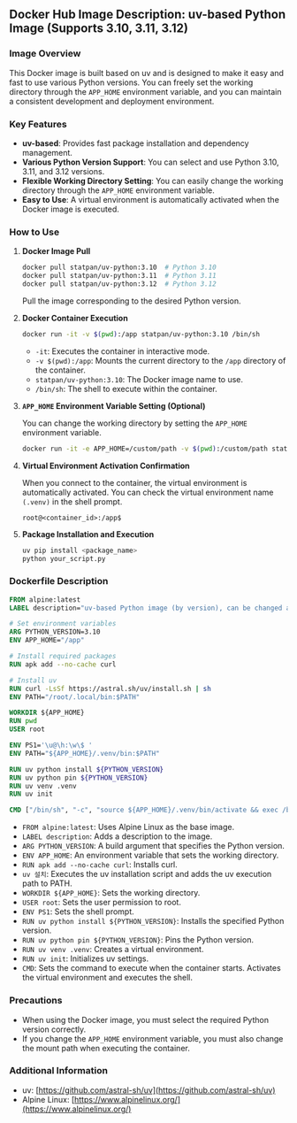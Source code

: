 ## Docker Hub Image Description: uv-based Python Image (Supports 3.10, 3.11, 3.12)

### Image Overview

This Docker image is built based on uv and is designed to make it easy and fast to use various Python versions. You can freely set the working directory through the `APP_HOME` environment variable, and you can maintain a consistent development and deployment environment.

### Key Features

*   **uv-based**: Provides fast package installation and dependency management.
*   **Various Python Version Support**: You can select and use Python 3.10, 3.11, and 3.12 versions.
*   **Flexible Working Directory Setting**: You can easily change the working directory through the `APP_HOME` environment variable.
*   **Easy to Use**: A virtual environment is automatically activated when the Docker image is executed.

### How to Use

1.  **Docker Image Pull**

    ```bash
    docker pull statpan/uv-python:3.10  # Python 3.10
    docker pull statpan/uv-python:3.11  # Python 3.11
    docker pull statpan/uv-python:3.12  # Python 3.12
    ```

    Pull the image corresponding to the desired Python version.

2.  **Docker Container Execution**

    ```bash
    docker run -it -v $(pwd):/app statpan/uv-python:3.10 /bin/sh
    ```

    *   `-it`: Executes the container in interactive mode.
    *   `-v $(pwd):/app`: Mounts the current directory to the `/app` directory of the container.
    *   `statpan/uv-python:3.10`: The Docker image name to use.
    *   `/bin/sh`: The shell to execute within the container.

3.  **`APP_HOME` Environment Variable Setting (Optional)**

    You can change the working directory by setting the `APP_HOME` environment variable.

    ```bash
    docker run -it -e APP_HOME=/custom/path -v $(pwd):/custom/path statpan/uv-python:3.10 /bin/sh
    ```

4.  **Virtual Environment Activation Confirmation**

    When you connect to the container, the virtual environment is automatically activated. You can check the virtual environment name `(.venv)` in the shell prompt.

    ```
    root@<container_id>:/app$
    ```

5.  **Package Installation and Execution**

    ```bash
    uv pip install <package_name>
    python your_script.py
    ```

### Dockerfile Description

```dockerfile
FROM alpine:latest
LABEL description="uv-based Python image (by version), can be changed according to app_home"

# Set environment variables
ARG PYTHON_VERSION=3.10
ENV APP_HOME="/app"

# Install required packages
RUN apk add --no-cache curl

# Install uv
RUN curl -LsSf https://astral.sh/uv/install.sh | sh
ENV PATH="/root/.local/bin:$PATH"

WORKDIR ${APP_HOME}
RUN pwd
USER root

ENV PS1='\u@\h:\w\$ '
ENV PATH="${APP_HOME}/.venv/bin:$PATH"

RUN uv python install ${PYTHON_VERSION}
RUN uv python pin ${PYTHON_VERSION}
RUN uv venv .venv
RUN uv init

CMD ["/bin/sh", "-c", "source ${APP_HOME}/.venv/bin/activate && exec /bin/sh"]
```

*   `FROM alpine:latest`: Uses Alpine Linux as the base image.
*   `LABEL description`: Adds a description to the image.
*   `ARG PYTHON_VERSION`: A build argument that specifies the Python version.
*   `ENV APP_HOME`: An environment variable that sets the working directory.
*   `RUN apk add --no-cache curl`: Installs curl.
*   `uv 설치`: Executes the uv installation script and adds the uv execution path to PATH.
*   `WORKDIR ${APP_HOME}`: Sets the working directory.
*   `USER root`: Sets the user permission to root.
*   `ENV PS1`: Sets the shell prompt.
*   `RUN uv python install ${PYTHON_VERSION}`: Installs the specified Python version.
*   `RUN uv python pin ${PYTHON_VERSION}`: Pins the Python version.
*   `RUN uv venv .venv`: Creates a virtual environment.
*   `RUN uv init`: Initializes uv settings.
*   `CMD`: Sets the command to execute when the container starts. Activates the virtual environment and executes the shell.

### Precautions

*   When using the Docker image, you must select the required Python version correctly.
*   If you change the `APP_HOME` environment variable, you must also change the mount path when executing the container.

### Additional Information

*   uv: [https://github.com/astral-sh/uv](https://github.com/astral-sh/uv)
*   Alpine Linux: [https://www.alpinelinux.org/](https://www.alpinelinux.org/)